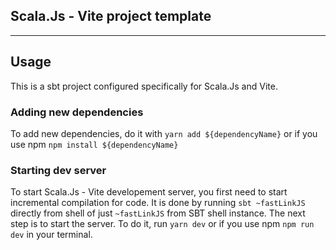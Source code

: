## Scala.Js - Vite project template

----------------

## Usage

This is a sbt project configured specifically for Scala.Js and Vite.

### Adding new dependencies

To add new dependencies, do it with `yarn add ${dependencyName}` or if you use npm `npm install ${dependencyName}`

### Starting dev server

To start Scala.Js - Vite developement server, you first need to start incremental compilation for code.
It is done by running `sbt ~fastLinkJS` directly from shell of just `~fastLinkJS` from SBT shell instance.
The next step is to start the server. To do it, run `yarn dev` or if you use npm `npm run dev` in your terminal.
